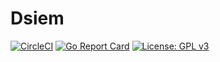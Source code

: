 # Dsiem 

[![CircleCI](https://circleci.com/gh/defenxor/dsiem.svg?style=shield&circle-token=def79b85071ad74a4bb86fd9d225bb09d00694c5)](https://circleci.com/gh/defenxor/dsiem) [![Go Report Card](https://goreportcard.com/badge/github.com/defenxor/dsiem)](https://goreportcard.com/report/github.com/defenxor/dsiem) [![License: GPL v3](https://img.shields.io/badge/License-GPL%20v3-blue.svg)](https://www.gnu.org/licenses/gpl-3.0) 



